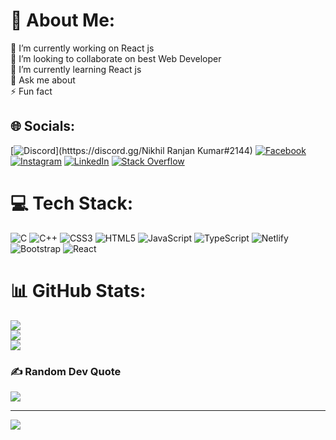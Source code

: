 # 💫 About Me:
🔭 I’m currently working on React js<br>👯 I’m looking to collaborate on best Web Developer<br>🌱 I’m currently learning React js<br>💬 Ask me about<br>⚡ Fun fact


## 🌐 Socials:
[![Discord](https://img.shields.io/badge/Discord-%237289DA.svg?logo=discord&logoColor=white)](htttps://discord.gg/Nikhil Ranjan Kumar#2144) [![Facebook](https://img.shields.io/badge/Facebook-%231877F2.svg?logo=Facebook&logoColor=white)](https://facebook.com/https://www.facebook.com/19niku99) [![Instagram](https://img.shields.io/badge/Instagram-%23E4405F.svg?logo=Instagram&logoColor=white)](https://instagram.com/https://www.instagram.com/14_nikhil_kumar/) [![LinkedIn](https://img.shields.io/badge/LinkedIn-%230077B5.svg?logo=linkedin&logoColor=white)](https://linkedin.com/in/https://www.linkedin.com/in/nikhil-ranjan-kumar-594856193/) [![Stack Overflow](https://img.shields.io/badge/-Stackoverflow-FE7A16?logo=stack-overflow&logoColor=white)](https://stackoverflow.com/users/https://stackoverflow.com/users/18010910/nikhil-ranjan-kumar) 

# 💻 Tech Stack:
![C](https://img.shields.io/badge/c-%2300599C.svg?style=for-the-badge&logo=c&logoColor=white) ![C++](https://img.shields.io/badge/c++-%2300599C.svg?style=for-the-badge&logo=c%2B%2B&logoColor=white) ![CSS3](https://img.shields.io/badge/css3-%231572B6.svg?style=for-the-badge&logo=css3&logoColor=white) ![HTML5](https://img.shields.io/badge/html5-%23E34F26.svg?style=for-the-badge&logo=html5&logoColor=white) ![JavaScript](https://img.shields.io/badge/javascript-%23323330.svg?style=for-the-badge&logo=javascript&logoColor=%23F7DF1E) ![TypeScript](https://img.shields.io/badge/typescript-%23007ACC.svg?style=for-the-badge&logo=typescript&logoColor=white) ![Netlify](https://img.shields.io/badge/netlify-%23000000.svg?style=for-the-badge&logo=netlify&logoColor=#00C7B7) ![Bootstrap](https://img.shields.io/badge/bootstrap-%23563D7C.svg?style=for-the-badge&logo=bootstrap&logoColor=white) ![React](https://img.shields.io/badge/react-%2320232a.svg?style=for-the-badge&logo=react&logoColor=%2361DAFB)
# 📊 GitHub Stats:
![](https://github-readme-stats.vercel.app/api?username=niku-19&theme=radical&hide_border=false&include_all_commits=false&count_private=false)<br/>
![](https://github-readme-streak-stats.herokuapp.com/?user=niku-19&theme=radical&hide_border=false)<br/>
![](https://github-readme-stats.vercel.app/api/top-langs/?username=niku-19&theme=radical&hide_border=false&include_all_commits=false&count_private=false&layout=compact)

### ✍️ Random Dev Quote
![](https://quotes-github-readme.vercel.app/api?type=horizontal&theme=radical)

---
[![](https://visitcount.itsvg.in/api?id=niku-19&icon=0&color=0)](https://visitcount.itsvg.in)

